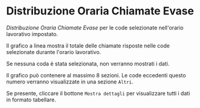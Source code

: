 # Distribuzione Oraria Chiamate Evase

*Distribuzione Oraria Chiamate Evase* per le code selezionate nell'orario
lavorativo impostato.

Il grafico a linea mostra il totale delle chiamate risposte nelle code
selezionate durante l'orario lavorativo.

Se nessuna coda è stata selezionata, non verranno mostrati i dati.

Il grafico può contenere al massimo 8 sezioni. Le code eccedenti questo
numero verranno visualizzate in una sezione `Altri`.

Se presente, cliccare il bottone `Mostra dettagli` per visualizzare
tutti i dati in formato tabellare.
